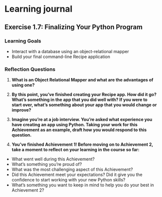 # Learning journal

## Exercise 1.7: Finalizing Your Python Program

### Learning Goals

- Interact with a database using an object-relational mapper
- Build your final command-line Recipe application

### Reflection Questions

1. **What is an Object Relational Mapper and what are the advantages of using one?**

2. **By this point, you’ve finished creating your Recipe app. How did it go? What’s something in the app that you did well with? If you were to start over, what’s something about your app that you would change or improve?**

3. **Imagine you’re at a job interview. You’re asked what experience you have creating an app using Python. Taking your work for this Achievement as an example, draft how you would respond to this question.**
 
4. **You’ve finished Achievement 1! Before moving on to Achievement 2, take a moment to reflect on your learning in the course so far:**
- What went well during this Achievement? 
- What’s something you’re proud of? 
- What was the most challenging aspect of this Achievement? 
- Did this Achievement meet your expectations? Did it give you the confidence to start working with your new Python skills?
- What’s something you want to keep in mind to help you do your best in Achievement 2?
